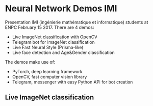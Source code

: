 Neural Network Demos IMI
===========

Presentation IMI (ingénierie mathématique et informatique) students
at ENPC February 15 2017. There are 4 demos:
 * Live ImageNet classification with OpenCV
 * Telegram bot for ImageNet classification
 * Live Fast Neural Style (Prisma-like)
 * Live face detection and Age&Gender classification

The demos make use of:
 * PyTorch, deep learning framework
 * OpenCV, fast computer vision library
 * Telegram, messenger with easy Python API for bot creation


 ## Live ImageNet classification
